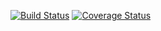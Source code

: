 [![Build Status](https://travis-ci.org/sergii/ecomms.svg?branch=master)](https://travis-ci.org/sergii/ecomms)
[![Coverage Status](https://coveralls.io/repos/github/sergii/ecomms-api/badge.svg?branch=feature%2Fcoveralls)](https://coveralls.io/github/sergii/ecomms-api?branch=feature%2Fcoveralls)
